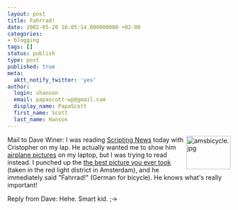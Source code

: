 ```yaml
---
layout: post
title: Fahrrad!
date: 2002-05-20 16:05:14.000000000 +02:00
categories:
- blogging
tags: []
status: publish
type: post
published: true
meta:
  aktt_notify_twitter: 'yes'
author:
  login: shanson
  email: papascott-wp@gmail.com
  display_name: PapaScott
  first_name: Scott
  last_name: Hanson
---
```

<p><a href="http://scriptingnews.userland.com/pictures/viewer$689"><img alt="amsbicycle.jpg" src="https://www.papascott.de/wordpress/wp-content/uploads/2002/05/amsbicycle.jpg" width="100" height="75" border="0" align="right" /></a>Mail to Dave Winer: I was reading <a href="http://www.scripting.com">Scripting News</a> today with Cristopher on my lap. He actually wanted me to show him <a href="http://www.airbus.com/products/t_spot_a330_340.asp">airplane pictures</a> on my laptop, but I was trying to read instead. I punched up the <a href="http://scriptingnews.userland.com/pictures/viewer$689">the best picture you ever took</a> (taken in the red light district in Amsterdam), and he immediately said "Fahrrad!" (German for bicycle). He knows what's really important! </p>
<p>Reply from Dave: Hehe. Smart kid. ;-></p>
